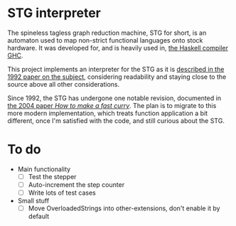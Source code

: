 STG interpreter
===============

The spineless tagless graph reduction machine, STG for short, is an automaton
used to map non-strict functional languages onto stock hardware. It was
developed for, and is heavily used in, [the Haskell compiler GHC][ghc].

This project implements an interpreter for the STG as it is [described in the
1992 paper on the subject][stg1992], considering readability and staying close
to the source above all other considerations.

Since 1992, the STG has undergone one notable revision, documented in [the 2004
paper *How to make a fast curry*][fastcurry]. The plan is to migrate to this
more modern implementation, which treats function application a bit different,
once I'm satisfied with the code, and still curious about the STG.

[ghc]: https://www.haskell.org/ghc/
[stg1992]: http://research.microsoft.com/apps/pubs/default.aspx?id=67083
[fastcurry]: http://research.microsoft.com/en-us/um/people/simonpj/papers/eval-apply/



To do
=====

- Main functionality
    - [ ] Test the stepper
    - [ ] Auto-increment the step counter
    - [ ] Write lots of test cases
- Small stuff
    - [ ] Move OverloadedStrings into other-extensions, don't enable it by default
